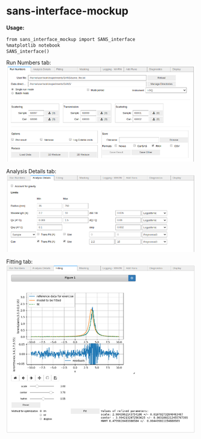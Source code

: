 # sans-interface-mockup

**Usage:**

```Py
from sans_interface_mockup import SANS_interface
%matplotlib notebook
SANS_interface()
```
Run Numbers tab:
![tab1](docs/images/tab01.png)

Analysis Details tab:
![tab2](docs/images/tab02.png)

Fitting tab:
![tab3](docs/images/tab03.png)
